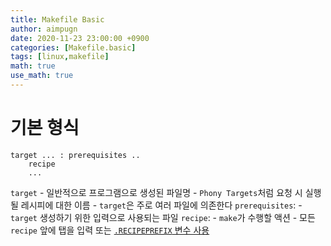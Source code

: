 ```yaml
---
title: Makefile Basic
author: aimpugn
date: 2020-11-23 23:00:00 +0900
categories: [Makefile.basic]
tags: [linux,makefile]
math: true
use_math: true
---
```


# 기본 형식
```
target ... : prerequisites ..
    recipe
    ...
```
`target`
    - 일반적으로 프로그램으로 생성된 파일명
    - `Phony Targets`처럼 요청 시 실행될 레시피에 대한 이름
    - `target`은 주로 여러 파일에 의존한다
`prerequisites`:
    - `target` 생성하기 위한 입력으로 사용되는 파일
`recipe`:
    - `make`가 수행할 액션
    - 모든 `recipe` 앞에 탭을 입력 또는 [`.RECIPEPREFIX` 변수 사용](https://www.gnu.org/software/make/manual/html_node/Special-Variables.html#Special-Variables)

